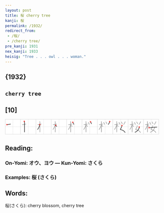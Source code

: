 ```yaml
---
layout: post
title: 桜 cherry tree
kanji: 桜
permalink: /1932/
redirect_from:
 - /桜/
 - /cherry tree/
pre_kanji: 1931
nex_kanji: 1933
heisig: "Tree . . . owl . . . woman."
---
```


## {1932}

## `cherry tree`

## [10]

<div class="stroke"><img src="../images/E6A19C.png" /></div>

## Reading:

### On-Yomi: オウ、ヨウ &mdash; Kun-Yomi: さくら

### Examples: 桜 (さくら)

## Words:

桜(さくら): cherry blossom, cherry tree
